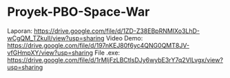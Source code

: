# Proyek-PBO-Space-War
Laporan: https://drive.google.com/file/d/1ZD-Z38EBpRNMIXo3LhD-wCgQM_TZkuIl/view?usp=sharing 
Video Demo: https://drive.google.com/file/d/197nKEJ80f6yc4QNG0QMT8JV-vfGHmpXY/view?usp=sharing 
File .exe: https://drive.google.com/file/d/1rMIjFzLBCtlsDJy6wybE3rY7q2VlLvgx/view?usp=sharing 
